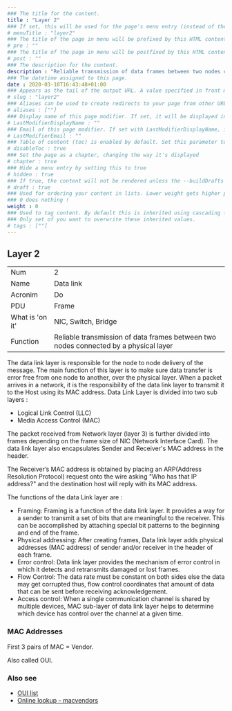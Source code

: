 ```yaml
---
### The title for the content.
title : "Layer 2"
### If set, this will be used for the page's menu entry (instead of the `title` attribute)
# menuTitle : "layer2"
### The title of the page in menu will be prefixed by this HTML content
# pre : ""
### The title of the page in menu will be postfixed by this HTML content
# post : ""
### The description for the content.
description : "Reliable transmission of data frames between two nodes connected by a physical layer."
### The datetime assigned to this page.
date : 2020-03-10T16:43:48+01:00
### Appears as the tail of the output URL. A value specified in front matter will override the segment of the URL based on the filename.
# slug : "layer2"
### Aliases can be used to create redirects to your page from other URLs.
# aliases : [""]
### Display name of this page modifier. If set, it will be displayed in the footer.
# LastModifierDisplayName : ""
### Email of this page modifier. If set with LastModifierDisplayName, it will be displayed in the footer
# LastModifierEmail : ""
### Table of content (toc) is enabled by default. Set this parameter to true to disable it.
# disableToc : true
### Set the page as a chapter, changing the way it's displayed
# chapter : true
### Hide a menu entry by setting this to true
# hidden : true
### If true, the content will not be rendered unless the --buildDrafts flag is passed to the hugo command.
# draft : true
### Used for ordering your content in lists. Lower weight gets higher precedence. So content with lower weight will come first.
### 0 does nothing !
weight : 0
### Used to tag content. By default this is inherited using cascading from _index.md files
### Only set of you want to overwrite these inherited values.
# tags : [""]
---
```


## Layer 2

|                 | |
|-----------------|-|
| Num             | 2 |
| Name            | Data link |
| Acronim         | Do |
| PDU             | Frame |
| What is 'on it' | NIC, Switch, Bridge |
| Function        |	Reliable transmission of data frames between two nodes connected by a physical layer |

The data link layer is responsible for the node to node delivery of the message. The main function of this layer is to make sure data transfer is error free from one node to another, over the physical layer. When a packet arrives in a network, it is the responsibility of the data link layer to transmit it to the Host using its MAC address.
Data Link Layer is divided into two sub layers :
 - Logical Link Control (LLC)
 - Media Access Control (MAC)

The packet received from Network layer (layer 3) is further divided into frames depending on the frame size of NIC (Network Interface Card). The data link layer also encapsulates Sender and Receiver's MAC address in the header.

The Receiver’s MAC address is obtained by placing an ARP(Address Resolution Protocol) request onto the wire asking "Who has that IP address?" and the destination host will reply with its MAC address.

The functions of the data Link layer are :

- Framing: Framing is a function of the data link layer. It provides a way for a sender to transmit a set of bits that are meaningful to the receiver. This can be accomplished by attaching special bit patterns to the beginning and end of the frame.
- Physical addressing: After creating frames, Data link layer adds physical addresses (MAC address) of sender and/or receiver in the header of each frame.
- Error control: Data link layer provides the mechanism of error control in which it detects and retransmits damaged or lost frames.
- Flow Control: The data rate must be constant on both sides else the data may get corrupted thus, flow control coordinates that amount of data that can be sent before receiving acknowledgement.
- Access control: When a single communication channel is shared by multiple devices, MAC sub-layer of data link layer helps to determine which device has control over the channel at a given time.

### MAC Addresses

First 3 pairs of MAC = Vendor.  

Also called OUI.

### Also see

* [OUI list](http://standards-oui.ieee.org/oui/oui.txt)  
* [Online lookup - macvendors](https://macvendors.com/)  
